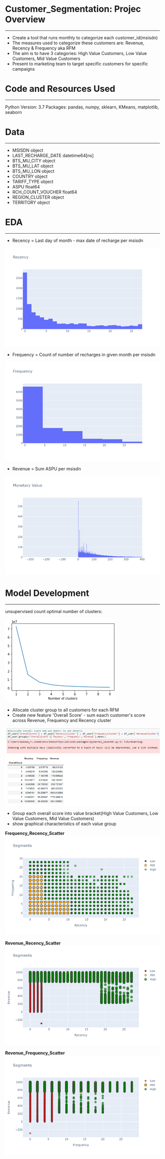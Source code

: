 # Customer_Segmentation: Projec Overview
---

- Create a tool that runs monthly to categorize each customer_id(msisdn)
- The measures used to categorize these customers are: Revenue, Recency & Frequency aka RFM
- The aim is to have 3 categories: High Value Customers, Low Value Customers, Mid Value Customers
- Present to marketing team to target specific customers for specific campaigns


# Code and Resources Used
---

Python Version: 3.7
Packages: pandas, numpy, sklearn, KMeans, matplotlib, seaborn

# Data
---
 -   MSISDN              object        
 -   LAST_RECHARGE_DATE  datetime64[ns]
 -   BTS_MU_CITY         object        
 -   BTS_MU_LAT          object        
 -   BTS_MU_LON          object        
 -   COUNTRY             object        
 -   TARIFF_TYPE         object        
 -   ASPU                float64       
 -   RCH_COUNT_VOUCHER   float64       
 -   REGION_CLUSTER      object        
 -  TERRITORY           object
 
 # EDA
 ---
 - Recency = Last day of month - max date of recharge per msisdn
 
 ![](Recency_hist.png)
 
 - Frequency = Count of number of recharges in given month per msisdn
 
 ![](Frequency_hist.png)
 
 - Revenue = Sum ASPU per msisdn 

![](Revenue_hist.png)

# Model Development
---

unsupervised count optimal number of clusters:

![](N_Clusters.png)

-  Allocate cluster group to all customers for each RFM
-  Create new feature 'Overall Score' - sum eaach customer's score across Revenue, Frequency and Recency cluster

![](Overall_score.png)

-  Group each overall score into value bracket(High Value Customers, Low Value Customers, Mid Value Customers)
-  show graphical characteristics of each value group

**Frequency_Recency_Scatter**
![](Frequency_Recency_Scatter.png)

**Revenue_Recency_Scatter**
![](Revenue_Recency_Scatter.png)


**Revenue_Frequency_Scatter**
![](Revenue_Frequency_Scatter.png)
